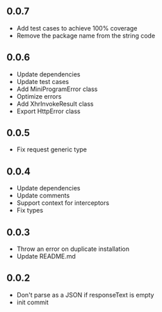 ## 0.0.7

- Add test cases to achieve 100% coverage
- Remove the package name from the string code

## 0.0.6

- Update dependencies
- Update test cases
- Add MiniProgramError class
- Optimize errors
- Add XhrInvokeResult class
- Export HttpError class

## 0.0.5

- Fix request<T> generic type

## 0.0.4

- Update dependencies
- Update comments
- Support context for interceptors
- Fix types

## 0.0.3

- Throw an error on duplicate installation
- Update README.md

## 0.0.2

- Don't parse as a JSON if responseText is empty
- init commit
